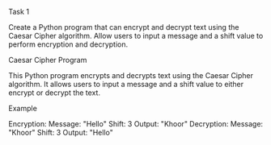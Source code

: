 Task 1 

Create a Python program that can encrypt and decrypt text using the Caesar Cipher algorithm. 
Allow users to input a message and a shift value to perform encryption and decryption.

Caesar Cipher Program

This Python program encrypts and decrypts text using the Caesar Cipher algorithm. It allows users to input a message and a shift value to either encrypt or decrypt the text.


Example

Encryption:
Message: "Hello"
Shift: 3
Output: "Khoor"
Decryption:
Message: "Khoor"
Shift: 3
Output: "Hello"
